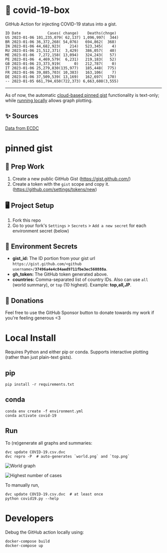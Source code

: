 # 🏥 covid-19-box

GitHub Action for injecting COVID-19 status into a gist.

```
ID Date            Cases( change)    Deaths(chnge)
US 2023-01-06 101,235,079( 62,137) 1,096,997(  344)
BR 2023-01-06 36,372,268( 54,076)   694,862(  368)
IN 2023-01-06 44,682,923(    214)   523,345(    4)
RU 2023-01-06 21,512,371(  3,429)   386,057(   40)
ME 2023-01-06  7,272,158( 13,094)   324,243(   57)
PE 2023-01-06  4,469,579(  6,231)   219,183(   52)
GB 2023-01-06 23,373,919(      0)   212,787(    0)
IT 2023-01-06 25,279,830(135,977)   185,448(  775)
FR 2023-01-06 39,885,703( 10,383)   163,106(    7)
DE 2023-01-06 37,509,539( 13,169)   162,697(  170)
-- 2023-01-05 661,794,650(722,373) 6,663,608(3,555)
```

---

As of now, the automatic [cloud-based pinned gist](#pinned-gist) functionality is text-only;
while [running locally](#local-install) allows graph plotting.

## ✨ Sources

[Data from ECDC](https://www.ecdc.europa.eu/en/publications-data/download-todays-data-geographic-distribution-covid-19-cases-worldwide)

# pinned gist

## 🎒 Prep Work
1. Create a new public GitHub Gist (https://gist.github.com/)
1. Create a token with the `gist` scope and copy it. (https://github.com/settings/tokens/new)

## 🖥 Project Setup
1. Fork this repo
1. Go to your fork's `Settings` > `Secrets` > `Add a new secret` for each environment secret (below)

## 🤫 Environment Secrets
- **gist_id:** The ID portion from your gist url `https://gist.github.com/<github username>/`**`37496a4e4c84aed9711fbe3ec560888a`**.
- **gh_token:** The GitHub token generated above.
- **countries:** Comma-separated list of country IDs. Also can use `all` (world summary), or `top` (10 highest). Example: **top,all,JP**.

## 💸 Donations

Feel free to use the GitHub Sponsor button to donate towards my work if you're feeling generous <3

# Local Install

Requires Python and either pip or conda. Supports interactive plotting (rather than just plain-text gists).

## pip

```
pip install -r requirements.txt
```

## conda

```
conda env create -f environment.yml
conda activate covid-19
```

## Run

To (re)generate all graphs and summaries:

```
dvc update COVID-19.csv.dvc
dvc repro -P  # auto-generates `world.png` and `top.png`
```

![World graph](world.png)

![Highest number of cases](top.png)

To manually run,

```
dvc update COVID-19.csv.dvc  # at least once
python covid19.py --help
```

# Developers

Debug the GitHub action locally using:

```
docker-compose build
docker-compose up
```
